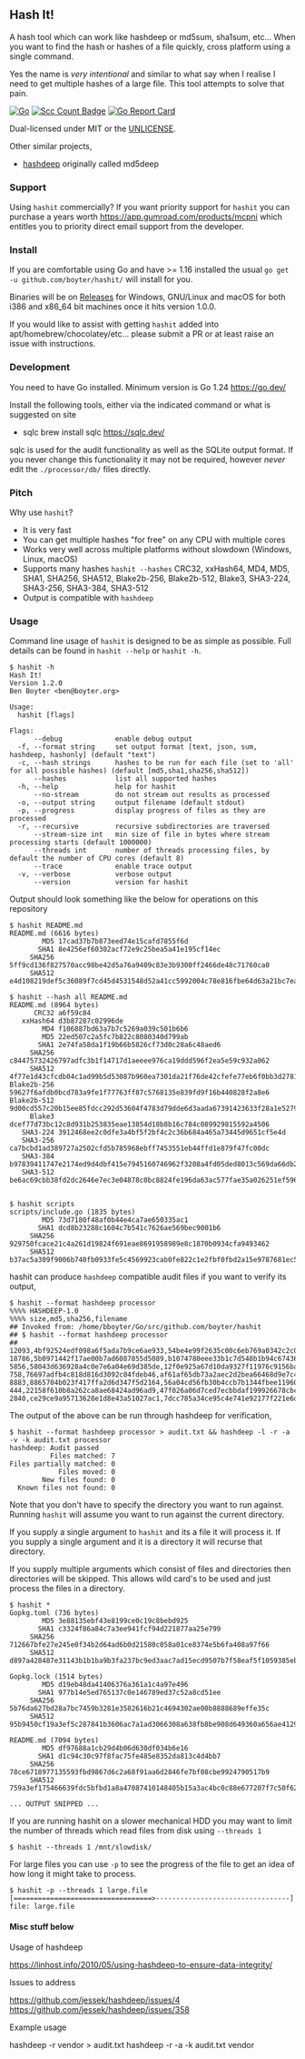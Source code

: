 Hash It!
--------

A hash tool which can work like hashdeep or md5sum, sha1sum, etc... When you want to find the hash or hashes of a file quickly, cross platform using a single command.

Yes the name is *very intentional* and similar to what say when I realise I need to get multiple hashes of a large file. This tool attempts to solve that pain.


[![Go](https://github.com/boyter/hashit/actions/workflows/go.yml/badge.svg)](https://github.com/boyter/hashit/actions/workflows/go.yml)
[![Scc Count Badge](https://sloc.xyz/github/boyter/hashit/)](https://github.com/boyter/hashit/)
[![Go Report Card](https://goreportcard.com/badge/github.com/boyter/hashit)](https://goreportcard.com/report/github.com/boyter/hashit)

Dual-licensed under MIT or the [UNLICENSE](http://unlicense.org).

Other similar projects,

 - [hashdeep](https://github.com/jessek/hashdeep) originally called md5deep

### Support

Using `hashit` commercially? If you want priority support for `hashit` you can purchase a years worth https://app.gumroad.com/products/mcpni which entitles you to priority direct email support from the developer.
 
### Install

If you are comfortable using Go and have >= 1.16 installed the usual `go get -u github.com/boyter/hashit/` will install for you.

Binaries will be on [Releases](https://github.com/boyter/hashit/releases) for Windows, GNU/Linux and macOS for both i386 and x86_64 bit machines once it hits version 1.0.0.

If you would like to assist with getting `hashit` added into apt/homebrew/chocolatey/etc... please submit a PR or at least raise an issue with instructions.

### Development

You need to have Go installed. Minimum version is Go 1.24 https://go.dev/

Install the following tools, either via the indicated command or what is suggested on site

- sqlc brew install sqlc https://sqlc.dev/

sqlc is used for the audit functionality as well as the SQLite output format. If you never change this functionality
it may not be required, however _never_ edit the `./processor/db/` files directly.

### Pitch

Why use `hashit`?

 - It is very fast
 - You can get multiple hashes "for free" on any CPU with multiple cores
 - Works very well across multiple platforms without slowdown (Windows, Linux, macOS)
 - Supports many hashes `hashit --hashes` CRC32, xxHash64, MD4, MD5, SHA1, SHA256, SHA512, Blake2b-256, Blake2b-512, Blake3, SHA3-224, SHA3-256, SHA3-384, SHA3-512
 - Output is compatible with `hashdeep`

### Usage

Command line usage of `hashit` is designed to be as simple as possible.
Full details can be found in `hashit --help` or `hashit -h`.

```
$ hashit -h
Hash It!
Version 1.2.0
Ben Boyter <ben@boyter.org>

Usage:
  hashit [flags]

Flags:
      --debug             enable debug output
  -f, --format string     set output format [text, json, sum, hashdeep, hashonly] (default "text")
  -c, --hash strings      hashes to be run for each file (set to 'all' for all possible hashes) (default [md5,sha1,sha256,sha512])
      --hashes            list all supported hashes
  -h, --help              help for hashit
      --no-stream         do not stream out results as processed
  -o, --output string     output filename (default stdout)
  -p, --progress          display progress of files as they are processed
  -r, --recursive         recursive subdirectories are traversed
      --stream-size int   min size of file in bytes where stream processing starts (default 1000000)
      --threads int       number of threads processing files, by default the number of CPU cores (default 8)
      --trace             enable trace output
  -v, --verbose           verbose output
      --version           version for hashit
```

Output should look something like the below for operations on this repository

```
$ hashit README.md
README.md (6616 bytes)
        MD5 17cad37b7b873eed74e15cafd7855f6d
       SHA1 8e4256ef60302acf72e9c25bea5a41e195cf14ec
     SHA256 5ff9cd136f827570acc98be42d5a76a9409c83e3b9300ff2466de48c71760ca0
     SHA512 e4d108219def5c36089f7cd45d4531548d52a41cc5992004c78e816fbe64d63a21bc7ea1303d7a31bd693bf4f5435c916fbbe4e9d3e1fd0b1982a9734b4ec739

$ hashit --hash all README.md
README.md (8964 bytes)
      CRC32 a6f59c84
   xxHash64 d3b87287c02996de
        MD4 f106887bd63a7b7c5269a039c501b6b6
        MD5 22ed507c2a5fc7b822c8080340d799ab
       SHA1 2e74fa58da1f19b66b5826cf73d0c28a6c48aed6
     SHA256 c84475732426797adfc3b1f14717d1aeeee976ca19ddd596f2ea5e59c932a062
     SHA512 4f77e1d43cfcdb04c1ad99b5d53087b960ea7301da21f76de42cfefe77eb6f0bb3d2781db6c99f3f99d161e76c68d5a74a990b81e4e908a7104aef7d512efd31
Blake2b-256 59627f6afdb0bcd783a9fe1f77763ff87c5768135e839fd9f16b440828f2a8e6
Blake2b-512 9d00cd557c20b15ee85fdcc292d53604f4783d79dde6d3aada67391423633f28a1e5279519260b85171558bafc4b3785adc1854b88b004e402e49962426d86b4
     Blake3 dcef77d73bc12c8d931b253835eae13854d18b8b16c784c089929815592a4506
   SHA3-224 3912468ee2c0dfe3a4bf5f2bf4c2c36b684a465a73445d9651cf5e4d
   SHA3-256 ca7bcbd1ad389727a2502cfd5b785968ebff7453551eb44ffd1e879f47fc00dc
   SHA3-384 b97839411747e2174ed9d4dbf415e7945160746962f3208a4fd05ded8013c569da66db2fa8e8001c438896e160a153c7
   SHA3-512 be6ac69cbb38fd2dc2646e7ec3e04878c0bc8824fe196da63ac577fae35a026251ef59618e9584bc2fbb274424a6a5251aea0ab64148469eb1b704a6c836627e


$ hashit scripts
scripts/include.go (1835 bytes)
        MD5 73d7180f48af0b44e4ca7ae650335ac1
       SHA1 dcd8b23288c1604c7b541c7626ae569bec9001b6
     SHA256 929750fcace21c4a261d19824f691eae8691958989e8c1870b0934cfa9493462
     SHA512 b37ac5a309f9006b740fb0933fe5c4569923cab0fe822c1e2fbf0fbd2a15e9787681ec509ca9f7ea13d921a82257ecc3a32e2dfa18cc6892ea82978befe2629c
```

hashit can produce `hashdeep` compatible audit files if you want to verify its output,

```
$ hashit --format hashdeep processor
%%%% HASHDEEP-1.0
%%%% size,md5,sha256,filename
## Invoked from: /home/bboyter/Go/src/github.com/boyter/hashit
## $ hashit --format hashdeep processor
##
12093,4bf92524edf098a6f5ada7b9ce6ae933,54be4e99f2635c00c6eb769a0342c2c040eac9b4f10627233e6dea8b9b20981b,processor/constants.go
18786,5b0971442f17ae00b7ad6087855d5089,b1074780eee33b1c7d548b1b94c6743691dcbc5c7d475d685c9ca77a8b7905ba,processor/workers.go
5856,58043d636928a4c0e7e6a04e69d385de,12f0e925a67d10da9327f11976c9156ba158458874d5d6fde632c27e27dead67,processor/processor.go
758,76697adfb4c818d816d3092c04fdeb46,af61af65db73a2aec2d2bea66468d9e7c44bc92bade2561754b426484a7f235b,processor/file.go
8883,8865704b023f417ffa2d6d347f5d2164,56a04cd56fb30b4ccb7b1344fbee119607b514eac57c99222dbe1319020adb5a,processor/formatters.go
444,22158f610b8a262ca8ae68424ad96ad9,47f026a06d7ced7ecbbdaf199926678cbc003b7a387eb9bbee78a2a0340297bf,processor/structs.go
2840,ce29ce9a95713628e1d8e43a51027ac1,7dcc785a34ce95c4e741e92177f221e6d05d9c1663481f35c54286fc6645934f,processor/workers_test.go
```

The output of the above can be run through hashdeep for verification,

```
$ hashit --format hashdeep processor > audit.txt && hashdeep -l -r -a -v -k audit.txt processor
hashdeep: Audit passed
          Files matched: 7
Files partially matched: 0
            Files moved: 0
        New files found: 0
  Known files not found: 0
```

Note that you don't have to specify the directory you want to run against. Running `hashit` will assume you want to run against the current directory.

If you supply a single argument to `hashit` and its a file it will process it. If you supply a single argument and it is a directory it will recurse that directory.

If you supply multiple arguments which consist of files and directories then directories will be skipped. This allows wild card's to be used and just process the files in a directory.

```
$ hashit *
Gopkg.toml (736 bytes)
        MD5 3e88135ebf43e8199ce0c19c8bebd925
       SHA1 c3324f86a84c7a3ee941fcf94d221877aa25e799
     SHA256 712667bfe27e245e0f34b2d64ad6b0d21580c058a01ce8374e5b6fa408a97f66
     SHA512 d897a428487e31143b1b1ba9b3fa237bc9ed3aac7ad15ecd9507b7f58eaf5f1059385ebfcbeed4505e2cbf63113f70a0252acbf9f738f25fc79e563e7c8b32b6

Gopkg.lock (1514 bytes)
        MD5 d19eb48da41406376a361a1c4a97e496
       SHA1 977b14e5ed765137c0e146789ed37c52a8cd51ee
     SHA256 5b76da627bd28a7bc7459b3281e3582616b21c4694302ae00b8888689effe35c
     SHA512 95b9450cf19a3ef5c287841b3606ac7a1ad3066308a638fb8be908d649360a656ae41291e657e6f4250c87b0e18e05d73fca111fede9ed496eb600afdb245a0d

README.md (7094 bytes)
        MD5 df97688a1cb29d4b06d630df034b6e16
       SHA1 d1c94c30c97f8fac75fe485e8352da813c4d4bb7
     SHA256 78ce6718977135593fbd9867d6c2a68f91aa6d2846fe7bf08cbe9924790517b9
     SHA512 759a3ef175466639fdc5bfbd1a8a47087410148405b15a3ac4bc0c88e677207f7c50f62cee947dabbbcf739c1031f3ff1ecdfd1688d83f566c75068b11a1f680

... OUTPUT SNIPPED ...
```

If you are running hashit on a slower mechanical HDD you may want to limit the number of threads which read files from
disk using `--threads 1`

```shell
$ hashit --threads 1 /mnt/slowdisk/
```

For large files you can use `-p` to see the progress of the file to get an idea of how long it might take to process.

```shell
$ hashit -p --threads 1 large.file
[==================================>---------------------------------] file: large.file
```


#### Misc stuff below

Usage of hashdeep

https://linhost.info/2010/05/using-hashdeep-to-ensure-data-integrity/

Issues to address

https://github.com/jessek/hashdeep/issues/4
https://github.com/jessek/hashdeep/issues/358

Example usage

hashdeep -r vendor > audit.txt
hashdeep -r -a -k audit.txt vendor
